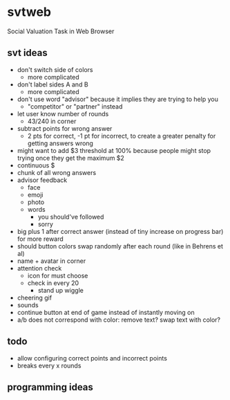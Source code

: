 # svtweb

Social Valuation Task in Web Browser

## svt ideas
- don't switch side of colors
    - more complicated
- don't label sides A and B
    - more complicated
- don't use word "advisor" because it implies they are trying to help you
    - "competitor" or "partner" instead
- let user know number of rounds
    - 43/240 in corner
- subtract points for wrong answer
    - 2 pts for correct, -1 pt for incorrect, to create a greater penalty for getting answers wrong
- might want to add $3 threshold at 100% because people might stop trying once they get the maximum $2
- continuous $
- chunk of all wrong answers
- advisor feedback
    - face
    - emoji
    - photo
    - words
        - you should've followed
        - sorry
- big plus 1 after correct answer (instead of tiny increase on progress bar) for more reward
- should button colors swap randomly after each round (like in Behrens et al)
- name + avatar in corner
- attention check
    - icon for must choose
    - check in every 20
        - stand up wiggle
- cheering gif
- sounds
- continue button at end of game instead of instantly moving on
- a/b does not correspond with color: remove text? swap text with color?

## todo
- allow configuring correct points and incorrect points
- breaks every x rounds
   
## programming ideas

